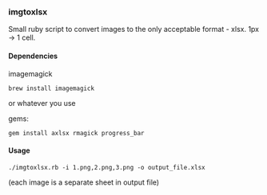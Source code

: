 ### imgtoxlsx

Small ruby script to convert images to the only acceptable format - xlsx.
1px -> 1 cell.

#### Dependencies

imagemagick

```
brew install imagemagick
```


or whatever you use


gems:

```
gem install axlsx rmagick progress_bar
```



#### Usage

```
./imgtoxlsx.rb -i 1.png,2.png,3.png -o output_file.xlsx
```

(each image is a separate sheet in output file)